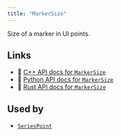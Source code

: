 ```yaml
---
title: "MarkerSize"
---
```


Size of a marker in UI points.


## Links
 * 🌊 [C++ API docs for `MarkerSize`](https://ref.rerun.io/docs/cpp/stable/structrerun_1_1components_1_1MarkerSize.html)
 * 🐍 [Python API docs for `MarkerSize`](https://ref.rerun.io/docs/python/stable/common/components#rerun.components.MarkerSize)
 * 🦀 [Rust API docs for `MarkerSize`](https://docs.rs/rerun/latest/rerun/components/struct.MarkerSize.html)


## Used by

* [`SeriesPoint`](../archetypes/series_point.md?speculative-link)
